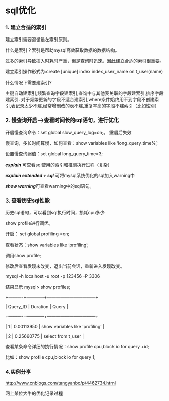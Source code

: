 
# sql优化

### 1. 建立合适的索引
建立索引需要遵循最左索引原则。

什么是索引？索引是帮助mysql高效获取数据的数据结构。

过多的索引导致插入时耗时严重，但是查询时迅速。因此建立合适的索引很重要。

建立索引操作形式为:create [unique] index index_user_name on t_user(name)

什么情况下需要建索引?

主键自动建索引,频繁查询字段建索引,查询中与其他表关联的字段建索引,排序字段建索引.
对于频繁更新的字段不适合建索引,where条件始终用不到字段不创建索引,表记录太少不建,经常增删改的表不建,重复率高的字段不建索引（比如性别）

### 2. 慢查询开启-->查看时间长的sql语句，进行优化

开启慢查询命令：set global slow_query_log=on;。 重启后失效

慢查询，多长时间算慢，如何查看：show variables like ‘long_query_time%’;

设置慢查询阙值：set global long_query_time=3;

***explain*** 可查看sql使用的索引和推测执行过程（复杂）

***explain extended + sql*** 可将mysql系统优化的sql加入warning中

***show warning***可查看warning中的sql语句。

### 3. 查看历史sql性能

历史sql语句，可以看到sql执行时间，损耗cpu多少

show profile进行调优。

开启： set global profiling =on;

查看状态：show variables like ‘profiling’;

调用show profile;

修改后查看发现未改变，退出当前会话，重新进入发现改变。

mysql -h localhost -u root -p 123456 -P 3306

结果显示
mysql> show profiles;

+———-+————+———————————+

| Query_ID | Duration | Query |

+———-+————+———————————+

| 1 | 0.00113950 | show variables like ‘profiling’ |

| 2 | 0.25660775 | select from t_user |

查看某条命令详细的执行情况：show profile cpu,block io for query +id;

比如：show profile cpu,block io for query 1;

### 4.实例分享

http://www.cnblogs.com/tangyanbo/p/4462734.html

网上某位大牛的优化记录过程


